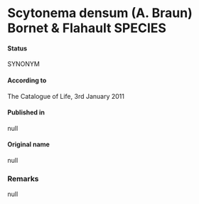 # Scytonema densum (A. Braun) Bornet & Flahault SPECIES

#### Status
SYNONYM

#### According to
The Catalogue of Life, 3rd January 2011

#### Published in
null

#### Original name
null

### Remarks
null